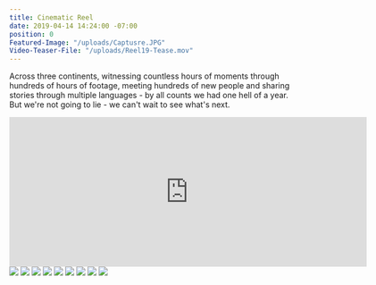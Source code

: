 ```yaml
---
title: Cinematic Reel
date: 2019-04-14 14:24:00 -07:00
position: 0
Featured-Image: "/uploads/Captusre.JPG"
Video-Teaser-File: "/uploads/Reel19-Tease.mov"
---
```


Across three continents, witnessing countless hours of moments through hundreds of hours of footage, meeting hundreds of new people and sharing stories through multiple languages - by all counts we had one hell of a year. But we're not going to lie - we can't wait to see what's next.

<iframe src="https://player.vimeo.com/video/329743816" width="640" height="268" frameborder="0" allow="autoplay; fullscreen" allowfullscreen></iframe>

<div class="gallery" data-columns="3">
<img src="/uploads/FactoryTown_CinematicReel1001.png" />
<img src="/uploads/FactoryTown_CinematicReel1002.png" />
<img src="/uploads/FactoryTown_CinematicReel1004.png" />
<img src="/uploads/FactoryTown_CinematicReel1006.png" />
<img src="/uploads/FactoryTown_CinematicReel1007.png" />
<img src="/uploads/FactoryTown_CinematicReel1008.png" />
<img src="/uploads/FactoryTown_CinematicReel1009.png" />
<img src="/uploads/FactoryTown_CinematicReel1011.png" />
<img src="/uploads/FactoryTown_CinematicReel1012.png" />



</div>








